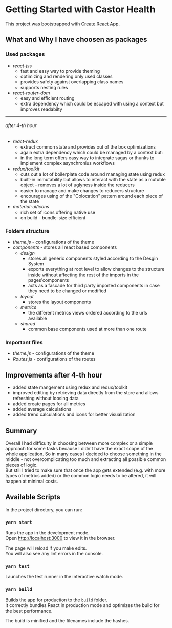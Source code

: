 # Getting Started with Castor Health

This project was bootstrapped with [Create React App](https://github.com/facebook/create-react-app).

## What and Why I have choosen as packages

### Used packages
- *react-jss*
    - fast and easy way to provide theming
    - optimizing and rendering only used classes
    - provides safety against overlapping class names
    - supports nesting rules
- *react-router-dom*
    - easy and efficient routing
    - extra dependency which could be escaped with using a context but improves readabilty
---
###### after 4-th hour
- *react-redux*
    - extract common state and provides out of the box optimizations
    - again extra dependency which could be managed by a context but:
    - in the long term offers easy way to integrate sagas or thunks to implement complex asynchronius workflows
- *redux/toolkit*
    - cuts out a lot of boilerplate code around managing state using redux
    - built-in immutability but allows to interact with the state as a mutuble object - removes a lot of uglyness inside the reducers
    - easier to manage and make changes to reducers structure
    - encourages using of the "Colocation" pattern around each piece of the state
- *material-ui/icons* 
    - rich set of icons offering native use
    - on build - bundle-size efficient
    
### Folders structure
- *theme.js* - configurations of the theme
- *components* - stores all react based components
    - *design*
        - stores all generic components styled according to the Desgin System
        - exports everything at root level to allow changes to the structure inside without affecting the rest of the imports in the pages'components
        - acts as a fascade for third party imported components in case they need to be changed or modified
    - *layout* 
        - stores the layout components
    - *metrics* 
        - the different metrics views ordered according to the urls available
    - *shared* 
        - common base components used at more than one route

### Important files
- *theme.js* - configurations of the theme
- *Routes.js* - configurations of the routes

## Improvements after 4-th hour
- added state mangement using redux and redux/toolkit
- improved editing by retrieving data directly from the store and allows refreshing without loosing data
- added create pages for all metrics
- added average calculations
- added trend calculations and icons for better visualization

## Summary
Overall I had difficulty in choosing between more complex or a simple approach for some tasks because I didn't have the exact scope of the whole application. So in many cases I decided to choose something in the middle - not overcomplicating too much and extracting all possible common pieces of logic. \
But still I tried to make sure that once the app gets extended (e.g. with more types of metrics added) or the common logic needs to be altered, it will happen at minimal costs.

## Available Scripts

In the project directory, you can run:

### `yarn start`

Runs the app in the development mode.\
Open [http://localhost:3000](http://localhost:3000) to view it in the browser.

The page will reload if you make edits.\
You will also see any lint errors in the console.

### `yarn test`

Launches the test runner in the interactive watch mode.

### `yarn build`

Builds the app for production to the `build` folder.\
It correctly bundles React in production mode and optimizes the build for the best performance.

The build is minified and the filenames include the hashes.